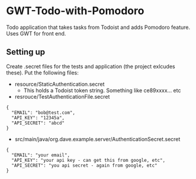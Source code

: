 # GWT-Todo-with-Pomodoro
Todo application that takes tasks from Todoist and adds Pomodoro feature. Uses GWT for front end.

## Setting up
Create .secret files for the tests and application (the project exlcudes these).
Put the following files:
* resource/StaticAuthentication.secret
  * This holds a Todoist token string. Something like ce89xxxx... etc
* resrouce/TestAuthenticationFile.secret
```
{
  "EMAIL": "bob@test.com",
  "API_KEY": "12345a",
  "API_SECRET": "abcd"
}
```
* src/main/java/org.dave.example.server/AuthenticationSecret.secret
```
{
  "EMAIL": "your email",
  "API_KEY": "your api key - can get this from google, etc",
  "API_SECRET": "you api secret - again from google, etc"
}
```
